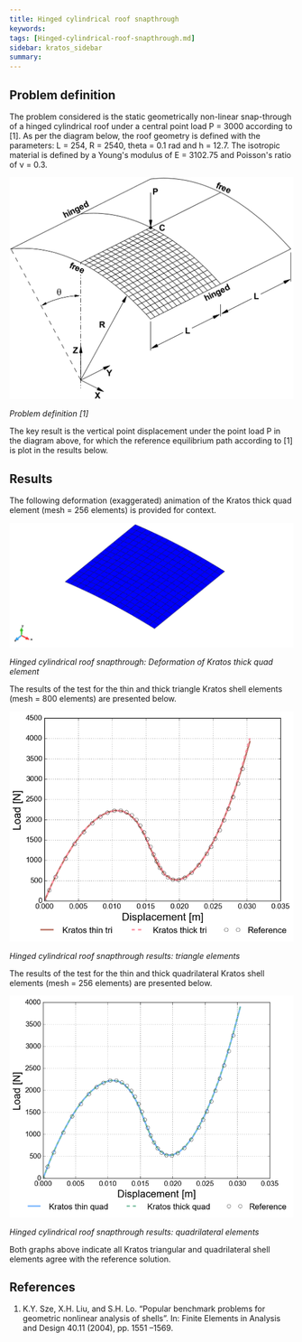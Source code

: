 ```yaml
---
title: Hinged cylindrical roof snapthrough
keywords: 
tags: [Hinged-cylindrical-roof-snapthrough.md]
sidebar: kratos_sidebar
summary: 
---
```


## Problem definition
The problem considered is the static geometrically non-linear snap-through of a hinged cylindrical roof under a central point load P = 3000 according to [1]. As per the diagram below, the roof geometry is defined with the parameters: L = 254, R = 2540, theta = 0.1 rad and h = 12.7. The isotropic material is defined by a Young's modulus of E = 3102.75 and Poisson's ratio of ν = 0.3.

<img src="https://raw.githubusercontent.com/KratosMultiphysics/Documentation/master/Wiki_files/Application_cases/Hinged_cylindrical_roof_snapthrough/hinged_cylindrical_roof_setup.png" width="600">

_Problem definition [1]_

The key result is the vertical point displacement under the point load P in the diagram above, for which the reference equilibrium path according to [1] is plot in the results below. 

## Results
The following deformation (exaggerated) animation of the Kratos thick quad element (mesh = 256 elements) is provided for context.

![Hinged roof snapthrough animation](https://raw.githubusercontent.com/KratosMultiphysics/Documentation/master/Wiki_files/Application_cases/Hinged_cylindrical_roof_snapthrough/hinged_cylindrical_roof_deformation.gif)

_Hinged cylindrical roof snapthrough: Deformation of Kratos thick quad element_

The results of the test for the thin and thick triangle Kratos shell elements (mesh  = 800 elements) are presented below.

<img src="https://raw.githubusercontent.com/KratosMultiphysics/Documentation/master/Wiki_files/Application_cases/Hinged_cylindrical_roof_snapthrough/Load_displacement_curve_hinged_cylindrical_roof_tri.png" width="600">

_Hinged cylindrical roof snapthrough results: triangle elements_

The results of the test for the thin and thick quadrilateral Kratos shell elements (mesh  = 256 elements) are presented below.

<img src="https://raw.githubusercontent.com/KratosMultiphysics/Documentation/master/Wiki_files/Application_cases/Hinged_cylindrical_roof_snapthrough/Load_displacement_curve_hinged_cylindrical_roof_quads.png" width="600">

_Hinged cylindrical roof snapthrough results: quadrilateral elements_

Both graphs above indicate all Kratos triangular and quadrilateral shell elements agree with the reference solution. 

## References
1. K.Y. Sze, X.H. Liu, and S.H. Lo. “Popular benchmark problems for geometric nonlinear analysis of shells”. In: Finite Elements in Analysis and Design 40.11 (2004), pp. 1551 –1569.